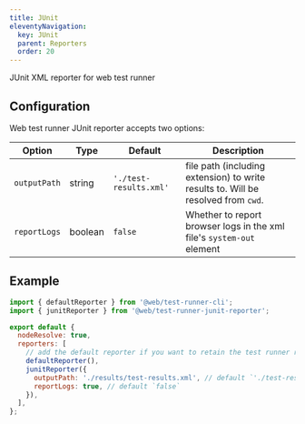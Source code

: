 ```yaml
---
title: JUnit
eleventyNavigation:
  key: JUnit
  parent: Reporters
  order: 20
---
```


JUnit XML reporter for web test runner

## Configuration

Web test runner JUnit reporter accepts two options:

| Option       | Type    | Default                | Description                                                                       |
| ------------ | ------- | ---------------------- | --------------------------------------------------------------------------------- |
| `outputPath` | string  | `'./test-results.xml'` | file path (including extension) to write results to. Will be resolved from `cwd`. |
| `reportLogs` | boolean | `false`                | Whether to report browser logs in the xml file's `system-out` element             |

## Example

```js
import { defaultReporter } from '@web/test-runner-cli';
import { junitReporter } from '@web/test-runner-junit-reporter';

export default {
  nodeResolve: true,
  reporters: [
    // add the default reporter if you want to retain the test runner reporting in the CLI
    defaultReporter(),
    junitReporter({
      outputPath: './results/test-results.xml', // default `'./test-results.xml'`
      reportLogs: true, // default `false`
    }),
  ],
};
```
